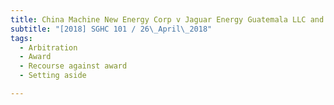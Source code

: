 ```yaml
---
title: China Machine New Energy Corp v Jaguar Energy Guatemala LLC and another 
subtitle: "[2018] SGHC 101 / 26\_April\_2018"
tags:
  - Arbitration
  - Award
  - Recourse against award
  - Setting aside

---
```


